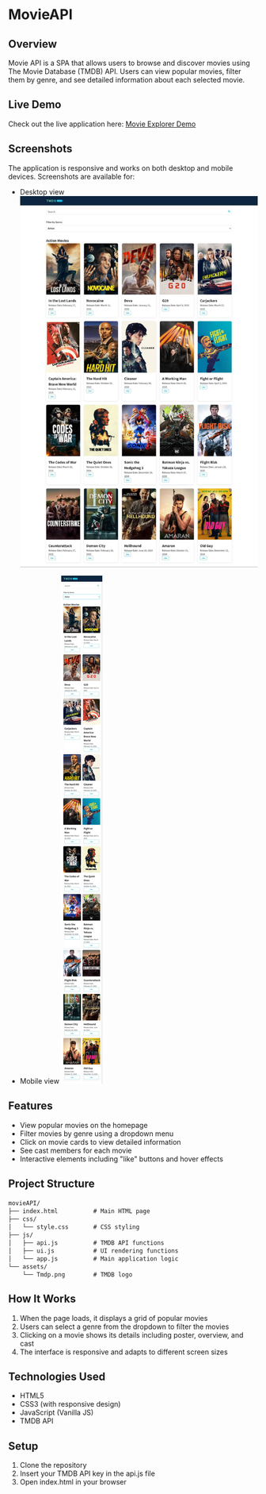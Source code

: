 # MovieAPI

## Overview

Movie API is a SPA that allows users to browse and discover movies using The Movie Database (TMDB) API. Users can view popular movies, filter them by genre, and see detailed information about each selected movie.

## Live Demo

Check out the live application here: [Movie Explorer Demo](https://moefedaily.github.io/MovieAPI/)

## Screenshots

The application is responsive and works on both desktop and mobile devices. Screenshots are available for:

- Desktop view
  ![](./assets/screenshots/MovieAPI-Desktop.jpg)

- Mobile view
  ![](./assets/screenshots/MovieAPI-mobile.jpg)

## Features

- View popular movies on the homepage
- Filter movies by genre using a dropdown menu
- Click on movie cards to view detailed information
- See cast members for each movie
- Interactive elements including "like" buttons and hover effects

## Project Structure

```
movieAPI/
├── index.html          # Main HTML page
├── css/
│   └── style.css       # CSS styling
├── js/
│   ├── api.js          # TMDB API functions
│   ├── ui.js           # UI rendering functions
│   └── app.js          # Main application logic
└── assets/
    └── Tmdp.png        # TMDB logo
```

## How It Works

1. When the page loads, it displays a grid of popular movies
2. Users can select a genre from the dropdown to filter the movies
3. Clicking on a movie shows its details including poster, overview, and cast
4. The interface is responsive and adapts to different screen sizes

## Technologies Used

- HTML5
- CSS3 (with responsive design)
- JavaScript (Vanilla JS)
- TMDB API

## Setup

1. Clone the repository
2. Insert your TMDB API key in the api.js file
3. Open index.html in your browser
